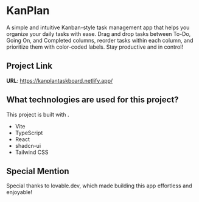# KanPlan

A simple and intuitive Kanban-style task management app that helps you organize your daily tasks with ease. Drag and drop tasks between To-Do, Going On, and Completed columns, reorder tasks within each column, and prioritize them with color-coded labels. Stay productive and in control!

## Project Link

**URL**: https://kanplantaskboard.netlify.app/

## What technologies are used for this project?

This project is built with .

- Vite
- TypeScript
- React
- shadcn-ui
- Tailwind CSS

## Special Mention

Special thanks to lovable.dev, which made building this app effortless and enjoyable!

